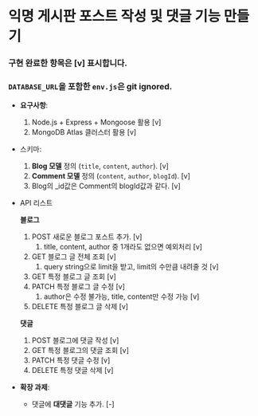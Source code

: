 # 익명 게시판 포스트 작성 및 댓글 기능 만들기

### 구현 완료한 항목은 [v] 표시합니다.
### `DATABASE_URL`을 포함한 `env.js`은 git ignored.


- **요구사항**:

  1. Node.js + Express + Mongoose 활용 [v]
  2. MongoDB Atlas 클러스터 활용 [v]

- 스키마:

  1. **Blog 모델** 정의 (`title`, `content`, `author`). [v]
  2. **Comment 모델** 정의 (`content`, `author`, `blogId`). [v]
  3. Blog의 \_id값은 Comment의 blogId값과 같다. [v]

- API 리스트

  **블로그**

  1. POST 새로운 블로그 포스트 추가. [v]
     1. title, content, author 중 1개라도 없으면 예외처리 [v]
  2. GET 블로그 글 전체 조회 [v]
     1. query string으로 limit을 받고, limit의 수만큼 내려줄 것 [v]
  3. GET 특정 블로그 글 조회 [v]
  4. PATCH 특정 블로그 글 수정 [v]
     1. author은 수정 불가능, title, content만 수정 가능 [v]
  5. DELETE 특정 블로그 글 삭제 [v]

  **댓글**

  1. POST 블로그에 댓글 작성 [v]
  2. GET 특정 블로그의 댓글 조회 [v]
  3. PATCH 특정 댓글 수정 [v]
  4. DELETE 특정 댓글 삭제 [v]

- **확장 과제**:
  - 댓글에 **대댓글** 기능 추가. [-]
